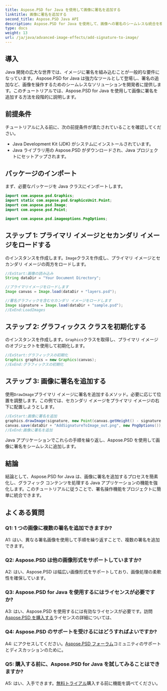 ```yaml
---
title: Aspose.PSD for Java を使用して画像に署名を追加する
linktitle: 画像に署名を追加する
second_title: Aspose.PSD Java API
description: Aspose.PSD for Java を使用して、画像への署名のシームレスな統合を検討してください。ステップバイステップのガイドに従って、必要なパッケージをインポートし、Java アプリケーションのグラフィック機能を強化します。
type: docs
weight: 13
url: /ja/java/advanced-image-effects/add-signature-to-image/
---
```

## 導入

Java 開発の広大な世界では、イメージに署名を組み込むことが一般的な要件になっています。 Aspose.PSD for Java は強力なツールとして登場し、署名の追加など、画像を操作するためのシームレスなソリューションを開発者に提供します。このチュートリアルでは、Aspose.PSD for Java を使用して画像に署名を追加する方法を段階的に説明します。

## 前提条件

チュートリアルに入る前に、次の前提条件が満たされていることを確認してください。

- Java Development Kit (JDK) がシステムにインストールされています。
- Java ライブラリ用の Aspose.PSD がダウンロードされ、Java プロジェクトにセットアップされます。

## パッケージのインポート

まず、必要なパッケージを Java クラスにインポートします。

```java
import com.aspose.psd.Graphics;
import static com.aspose.psd.GraphicsUnit.Point;
import com.aspose.psd.Image;
import com.aspose.psd.Point;

import com.aspose.psd.imageoptions.PngOptions;
```

## ステップ 1: プライマリ イメージとセカンダリ イメージをロードする

のインスタンスを作成します。`Image`クラスを作成し、プライマリ イメージとセカンダリ イメージの両方をロードします。

```java
//ExStart:画像の読み込み
String dataDir = "Your Document Directory";

//プライマリイメージをロードします
Image canvas = Image.load(dataDir + "layers.psd");

//署名グラフィックを含むセカンダリ イメージをロードします
Image signature = Image.load(dataDir + "sample.psd");
//ExEnd:LoadImages
```

## ステップ 2: グラフィックス クラスを初期化する

のインスタンスを作成します。`Graphics`クラスを取得し、プライマリ イメージのオブジェクトを使用して初期化します。

```java
//ExStart:グラフィックスの初期化
Graphics graphics = new Graphics(canvas);
//ExEnd:グラフィックスの初期化
```

## ステップ 3: 画像に署名を追加する

使用`DrawImage`プライマリ イメージに署名を追加するメソッド。必要に応じて位置を調整します。この例では、セカンダリ イメージをプライマリ イメージの右下に配置しようとします。

```java
//ExStart:画像に署名を追加
graphics.drawImage(signature, new Point(canvas.getHeight() - signature.getHeight(), canvas.getWidth() - signature.getWidth()));
canvas.save(dataDir + "AddSignatureToImage_out.png", new PngOptions());
//ExEnd:画像に署名を追加
```

Java アプリケーションでこれらの手順を繰り返し、Aspose.PSD を使用して画像に署名をシームレスに追加します。

## 結論

結論として、Aspose.PSD for Java は、画像に署名を追加するプロセスを簡素化し、グラフィック コンテンツを処理する Java アプリケーションの機能を強化します。このチュートリアルに従うことで、署名操作機能をプロジェクトに簡単に統合できます。

## よくある質問

### Q1: 1 つの画像に複数の署名を追加できますか?

A1: はい、異なる署名画像を使用して手順を繰り返すことで、複数の署名を追加できます。

### Q2: Aspose.PSD は他の画像形式をサポートしていますか?

A2: はい、Aspose.PSD は幅広い画像形式をサポートしており、画像処理の柔軟性を確保しています。

### Q3: Aspose.PSD for Java を使用するにはライセンスが必要ですか?

 A3: はい、Aspose.PSD を使用するには有効なライセンスが必要です。訪問[Aspose.PSD を購入する](https://purchase.aspose.com/buy)ライセンスの詳細については、

### Q4: Aspose.PSD のサポートを受けるにはどうすればよいですか?

 A4: にアクセスしてください。[Aspose.PSD フォーラム](https://forum.aspose.com/c/psd/34)コミュニティのサポートとディスカッションのために。

### Q5: 購入する前に、Aspose.PSD for Java を試してみることはできますか?

 A5: はい、入手できます。[無料トライアル](https://releases.aspose.com/)購入する前に機能を調べてください。
